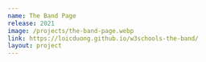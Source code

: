 ```yaml
---
name: The Band Page
release: 2021
image: /projects/the-band-page.webp
link: https://loicduong.github.io/w3schools-the-band/
layout: project
---
```

